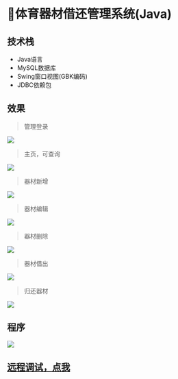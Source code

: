 # 🏀体育器材借还管理系统(Java)
##  技术栈
- Java语言
- MySQL数据库
- Swing窗口视图(GBK编码)
- JDBC依赖包
## 效果
> 管理登录

![](http://cdn.qiniu.liyansheng.top/img/20240606182055.png)
> 主页，可查询

![](http://cdn.qiniu.liyansheng.top/img/20240606182141.png)
> 器材新增

![](http://cdn.qiniu.liyansheng.top/img/20240606182517.png)

> 器材编辑

![](http://cdn.qiniu.liyansheng.top/img/20240606182637.png)

> 器材删除

![](http://cdn.qiniu.liyansheng.top/img/20240606183319.png)
> 器材借出

![](http://cdn.qiniu.liyansheng.top/img/20240606182552.png)


> 归还器材

![](http://cdn.qiniu.liyansheng.top/img/20240606184129.png)
## 程序
![](http://cdn.qiniu.liyansheng.top/img/20240606185229.png)

## [远程调试，点我](http://blog.liyansheng.top/remote_help)




